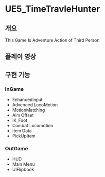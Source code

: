 # UE5_TimeTravleHunter

개요
-
This Game Is Adventure Action of Third Person

플레이 영상
-

구현 기능
-
### InGame
- EnhancedInput
- Advenced LocoMotion
- MotionMatching
- Aim Offset
- IK_Foot
- Combat Locomotion
- Item Data
- PickUpItem


### OutGame
- HUD
- Main Menu
- UIFlipbook
